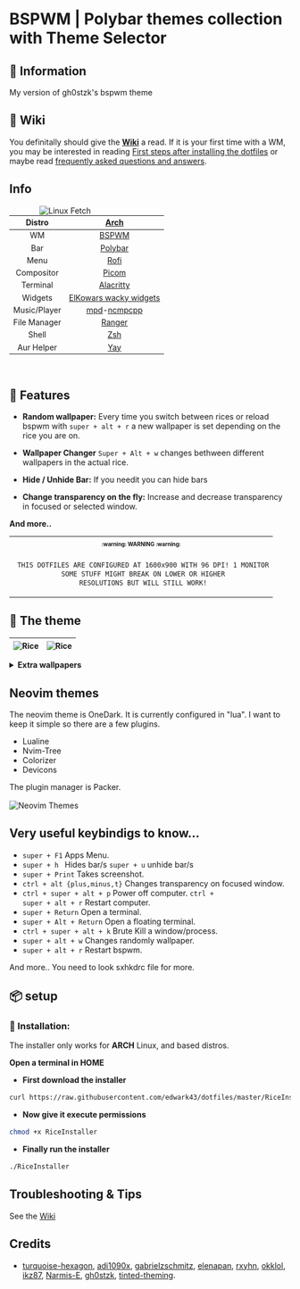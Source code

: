 # BSPWM | Polybar themes collection with Theme Selector

## 🌿 Information
My version of gh0stzk's bspwm theme

## :book: Wiki
 You definitally should give the [**Wiki**](https://github.com/gh0stzk/dotfiles/wiki) a read. If it is your first time with a WM, you may be interested in reading [First steps after installing the dotfiles](https://github.com/gh0stzk/dotfiles/wiki/Firsts-steps-after-installing) or maybe read [frequently asked questions and answers](https://github.com/gh0stzk/dotfiles/wiki/Questions---Answers).

## Info
<img src="https://github.com/edwark43/dotfiles/assets/97860398/bf9610b2-bb06-473f-8182-1ae743841c7a" alt="Linux Fetch" align="right" width="450">

|Distro|[Arch](https://archlinux.org/)|
|:---:|:---:|
|WM|[BSPWM](https://github.com/baskerville/bspwm)|
|Bar|[Polybar](https://github.com/polybar/polybar)|
|Menu|[Rofi](https://github.com/davatorium/rofi)|
|Compositor|[Picom](https://archlinux.org/packages/community/x86_64/picom/)|
|Terminal|[Alacritty](https://github.com/alacritty/alacritty)|
|Widgets|[ElKowars wacky widgets ](https://github.com/elkowar/eww)|
|Music/Player|[mpd](https://archlinux.org/packages/extra/x86_64/mpd/)-[ncmpcpp](https://archlinux.org/packages/community/x86_64/ncmpcpp/)|
|File Manager|[Ranger](https://github.com/ranger/ranger)|
|Shell|[Zsh](https://archlinux.org/packages/extra/x86_64/zsh/)|
|Aur Helper|[Yay](https://github.com/Jguer/yay)|

<br>

## 🚀 Features
* **Random wallpaper:**  Every time you switch between rices or reload bspwm with <code>super + alt + r</code> a new wallpaper is set depending on the rice you are on.

* **Wallpaper Changer** <code>Super + Alt + w</code> changes bethween different wallpapers in the actual rice.

* **Hide / Unhide Bar:** If you needit you can hide bars

* **Change transparency on the fly:** 
Increase and decrease transparency in focused or selected window.

**And more..**

<table align="center">
   <tr>
      <th align="center">
         <sup><sub>:warning: WARNING :warning:</sub></sup>
      </th>
   </tr>
   <tr>
      <td align="center">
      
      
      
     THIS DOTFILES ARE CONFIGURED AT 1600x900 WITH 96 DPI! 1 MONITOR
     SOME STUFF MIGHT BREAK ON LOWER OR HIGHER
     RESOLUTIONS BUT WILL STILL WORK!
     
   </tr>
   </table>

## 🎨 The theme

|<img src="https://github.com/edwark43/dotfiles/assets/97860398/c25dd470-6305-4cdc-921a-787b6edd6294" alt="Rice" align="center" width="600px">|<img src="https://github.com/edwark43/dotfiles/assets/97860398/048562c6-fe52-4fe3-a98e-144ea7f86fed" alt="Rice" align="center" width="600px">|
|---|---|

<details>
<summary><b>Extra wallpapers</b></summary>

|<img src="config/bspwm/rice/walls/wall-01.png" alt="Rice" align="center" width="150px">|<img src="config/bspwm/rice/walls/wall-02.png" alt="Rice" align="center" width="150px">|<img src="config/bspwm/rice/walls/wall-04.png" alt="Rice" align="center" width="150px">|
|:-:|:-:|:-:|
<img src="config/bspwm/rice/walls/wall-05.png" alt="Rice" align="center" width="150px">|<img src="config/bspwm/rice/walls/wall-06.png" alt="Rice" align="center" width="150px">|<img src="config/bspwm/rice/walls/wall-07.png" alt="Rice" align="center" width="150px">|

</details>

## Neovim themes
The neovim theme is OneDark. It is currently configured in "lua". I want to keep it simple so there are a few plugins.
- Lualine
- Nvim-Tree
- Colorizer
- Devicons

The plugin manager is Packer.

<img src="https://user-images.githubusercontent.com/67278339/221430203-23308e84-c974-4481-8c17-9aab53b37766.gif" alt="Neovim Themes" align="center" width="400px">

<!-- for later
## Qutebrowser Theme ([OneDark](https://github.com/tinted-theming/base16-qutebrowser/blob/main/themes/default/base16-onedark.config.py))

|<img src="https://user-images.githubusercontent.com/67278339/228313955-670436db-d502-4249-9817-d67e3de86aa1.png" alt="Qutebrowser theme - OneDark" width="700">|
|:-:|-->

## Very useful keybindigs to know...

- <code>super + F1</code> Apps Menu.
- <code>super + h </code> Hides bar/s <code>super + u</code> unhide bar/s
- <code>super + Print</code> Takes screenshot.
- <code>ctrl + alt {plus,minus,t}</code> Changes transparency on focused window.
- <code>ctrl + super + alt + p</code> Power off computer. <code>ctrl + super + alt + r</code> Restart computer.
- <code>super + Return</code> Open a terminal.
- <code>super + Alt + Return</code> Open a floating terminal.
- <code>ctrl + super + alt + k</code> Brute Kill a window/process.
- <code>super + alt + w</code> Changes randomly wallpaper.
- <code>super + alt + r</code> Restart bspwm.

And more.. You need to look sxhkdrc file for more.

## 📦 setup

### 💾 Installation:
The installer only works for **ARCH** Linux, and based distros.

<b>Open a terminal in HOME</b>
- **First download the installer**
```sh
curl https://raw.githubusercontent.com/edwark43/dotfiles/master/RiceInstaller -o $HOME/RiceInstaller
```
- **Now give it execute permissions**
```sh
chmod +x RiceInstaller
```
- **Finally run the installer**
```sh
./RiceInstaller
```

## Troubleshooting & Tips

See the [Wiki](https://github.com/gh0stzk/dotfiles/wiki)


## Credits
- [turquoise-hexagon](https://github.com/turquoise-hexagon/fonts), [adi1090x](https://github.com/adi1090x/widgets), [gabrielzschmitz](https://github.com/gabrielzschmitz), [elenapan](https://github.com/elenapan/dotfiles), [rxyhn](https://github.com/rxyhn/bspdots), [okklol](https://github.com/okklol/eww-bar), [ikz87](https://github.com/ikz87), [Narmis-E](https://github.com/Narmis-E/onedark-wallpapers), [gh0stzk](https://github.com/gh0stzk/dotfiles), [tinted-theming](https://github.com/tinted-theming/base16-qutebrowser).
